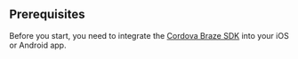 ## Prerequisites

Before you start, you need to integrate the [Cordova Braze SDK]({{site.baseurl}}/developer_guide/platform_integration_guides/cordova/initial_setup/integrating_the_sdk.md) into your iOS or Android app.